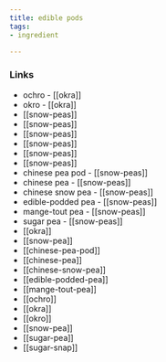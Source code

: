 ```yaml
---
title: edible pods
tags:
- ingredient

---
```



### Links

* ochro - [[okra]]
* okro - [[okra]]
* [[snow-peas]]
* [[snow-peas]]
* [[snow-peas]]
* [[snow-peas]]
* [[snow-peas]]
* [[snow-peas]]
* chinese pea pod - [[snow-peas]]
* chinese pea - [[snow-peas]]
* chinese snow pea - [[snow-peas]]
* edible-podded pea - [[snow-peas]]
* mange-tout pea - [[snow-peas]]
* sugar pea - [[snow-peas]]
* [[okra]]
* [[snow-pea]]
* [[chinese-pea-pod]]
* [[chinese-pea]]
* [[chinese-snow-pea]]
* [[edible-podded-pea]]
* [[mange-tout-pea]]
* [[ochro]]
* [[okra]]
* [[okro]]
* [[snow-pea]]
* [[sugar-pea]]
* [[sugar-snap]]
